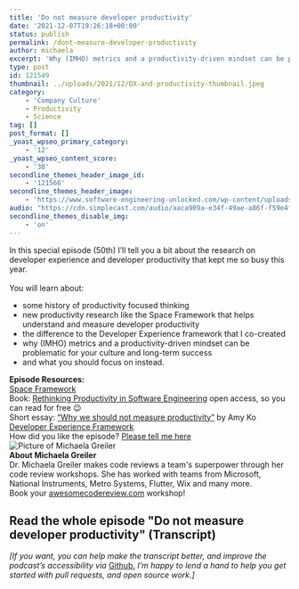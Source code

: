 ```yaml
---
title: 'Do not measure developer productivity'
date: '2021-12-07T19:26:18+00:00'
status: publish
permalink: /dont-measure-developer-productivity
author: michaela
excerpt: 'Why (IMHO) metrics and a productivity-driven mindset can be problematic for your culture and long-term success'
type: post
id: 121549
thumbnail: ../uploads/2021/12/DX-and-productivity-thumbnail.jpeg
category:
    - 'Company Culture'
    - Productivity
    - Science
tag: []
post_format: []
_yoast_wpseo_primary_category:
    - '12'
_yoast_wpseo_content_score:
    - '30'
secondline_themes_header_image_id:
    - '121566'
secondline_themes_header_image:
    - 'https://www.software-engineering-unlocked.com/wp-content/uploads/2021/12/Developer-experience-background.jpg'
audio: "https://cdn.simplecast.com/audio/aaca909a-e34f-49ae-a86f-f59e4fa807f0/episodes/7d3ff77b-c660-4fa7-8acd-820c40e993d8/audio/43e2756b-f8b8-403d-b6cc-44c927f9eaef/default_tc.mp3"
secondline_themes_disable_img:
    - 'on'
---
```


<div class="episode-about">
In this special episode (50th) I’ll tell you a bit about the research on developer experience and developer productivity that kept me so busy this year.
<br/> <br/>You will learn about:
<ul>
<li> some history of productivity focused thinking</li>
<li> new productivity research like the Space Framework that helps understand and measure developer productivity</li>
<li> the difference to the Developer Experience framework that I co-created</li>
<li> why (IMHO) metrics and a productivity-driven mindset can be problematic for your culture and long-term success</li>
<li> and what you should focus on instead.</li>
</ul>
</div>
<div class=" episode-links">
<b>Episode Resources:</b><br/>
<a href="https://queue.acm.org/detail.cfm?id=3454124">Space Framework</a><br/>
 Book: <a href="https://link.springer.com/book/10.1007/978-1-4842-4221-6">Rethinking Productivity in Software Engineering</a> open access, so you can read for free 😉 <br/>
Short essay: <a href="https://link.springer.com/chapter/10.1007/978-1-4842-4221-6_3">“Why we should not measure productivity”</a> by Amy Ko<br/>
<a href="https://www.michaelagreiler.com/wp-content/uploads/2021/12/Framework-for-Understanding-and-Improving.pdf">Developer Experience Framework</a><br/>
How did you like the episode? <a href="https://forms.gle/m4cYfK4y1VNWPgUm7">Please tell me here</a><br/>
</div>

<div class="row pt-2 align-items-center">
<div class="col-4 guest-picture">
<img src="../uploads/2020/09/Michaela-Greiler.jpg" alt="Picture of Michaela Greiler"/>
</div>
<div class="col-8 guest-about">
<b>About Michaela Greiler</b><br/>
Dr. Michaela Greiler makes code reviews a team's superpower through her code review workshops. She has worked with teams from Microsoft, National Instruments, Metro Systems, Flutter, Wix and many more.
</div>
</div>

<div class="sponsorship">
Book your <a href="https://www.michaelagreiler.com/workshops">awesomecodereview.com</a> workshop!
</div> 

## Read the whole episode "Do not measure developer productivity" (Transcript)

_\[If you want, you can help make the transcript better, and improve the podcast’s accessibility via_ [Github](https://github.com/mgreiler/se-unlocked/tree/master/Transcripts)_[.](https://github.com/mgreiler/se-unlocked/tree/master/Transcripts) I’m happy to lend a hand to help you get started with pull requests, and open source work.\]_

<!-- original picture of the episode
 ../uploads/2021/12/DX-and-productivity-thumbnail.jpeg-->